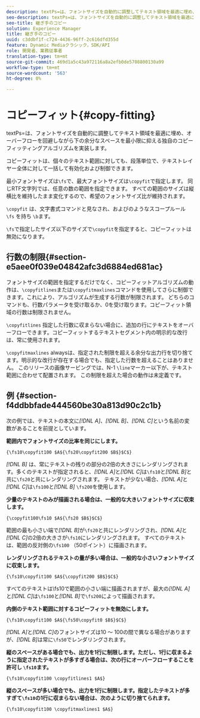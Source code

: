 ```yaml
---
description: textPs=は、フォントサイズを自動的に調整してテキスト領域を最適に埋め、オーバーフローを回避しながら下の余分なスペースを最小限に抑える独自のコピーフィッティングアルゴリズムを実装します。
seo-description: textPs=は、フォントサイズを自動的に調整してテキスト領域を最適に埋め、オーバーフローを回避しながら下の余分なスペースを最小限に抑える独自のコピーフィッティングアルゴリズムを実装します。
seo-title: 継ぎ手のコピー
solution: Experience Manager
title: 継ぎ手のコピー
uuid: c3ddbf1f-c724-4436-96ff-2c616dfd355d
feature: Dynamic Mediaクラシック，SDK/API
role: 開発者、業務従事者
translation-type: tm+mt
source-git-commit: 469d1a5c43a972116a8a2efb0de5708800130a99
workflow-type: tm+mt
source-wordcount: '563'
ht-degree: 0%

---
```



# コピーフィット{#copy-fitting}

textPs=は、フォントサイズを自動的に調整してテキスト領域を最適に埋め、オーバーフローを回避しながら下の余分なスペースを最小限に抑える独自のコピーフィッティングアルゴリズムを実装します。

コピーフィットは、個々のテキスト範囲に対しても、段落単位で、テキストレイヤー全体に対して一括して有効化および制御できます。

最小フォントサイズは`\fs`で、最大フォントサイズは`\copyfit`で指定します。 同じRTF文字列では、任意の数の範囲を指定できます。 すべての範囲のサイズは縦横比を維持したまま変化するので、希望のフォントサイズ比が維持されます。

`\copyfit` は、文字書式コマンドと見なされ、およびのようなスコープルール `\fs` を持ち `\b`ます。

`\fs`で指定したサイズ以下のサイズで`\copyfit`を指定すると、コピーフィットは無効になります。

## 行数の制限{#section-e5aee0f039e04842afc3d6884ed681ac}

フォントサイズの範囲を指定するだけでなく、コピーフィットアルゴリズムの動作は、`\copyfitlines`または`\copyfitmaxlines`コマンドを使用してさらに制御できます。これにより、アルゴリズムが生成する行数が制限されます。 どちらのコマンドも、行数パラメータを受け取るか、0を受け取ります。コピーフィット領域の行数は制限されません。

`\copyfitlines` 指定した行数に収まらない場合に、追加の行にテキストをオーバーフローできます。コピーフィットするテキストセグメント内の明示的な改行は、常に使用されます。

`\copyfitmaxlines` alwaysは、指定された制限を超える余分な出力行を切り捨てます。明示的な改行が存在する場合でも、指定した行数を超えることはありません。 このリリースの画像サービングでは、N-1 `\line`マーカー以下が、テキスト範囲に合わせて配置されます。 この制限を超えた場合の動作は未定義です。

## 例 {#section-f4ddbbfade444560be30a813d90c2c1b}

次の例では、テキストの本文に&#x200B;*[!DNL $A$]*、*[!DNL $B$]*、*[!DNL $C$]*&#x200B;という名前の変数があることを前提としています。

**範囲内でフォントサイズの比率を同じにします。**

`{\fs10\copyfit100 $A${\fs20\copyfit200 $B$}$C$}`

*[!DNL $B$]* は、常にテキストの残りの部分の2倍の大きさにレンダリングされます。多くのテキストが指定されると、*[!DNL $A$]*&#x200B;と&#x200B;*[!DNL $C$]*&#x200B;は`\fs10`と&#x200B;*[!DNL $B$]*&#x200B;と共に`\fs20`と共にレンダリングされます。 テキストが少ない場合、*[!DNL $A$]*&#x200B;と&#x200B;*[!DNL $C$]*&#x200B;は`\fs100`と&#x200B;*[!DNL $B$]* `\fs200`を使用します。

**少量のテキストのみが描画される場合は、一般的な大きいフォントサイズに収束します。**

`{\copyfit100\fs10 $A${\fs20 $B$}$C$}`

範囲の最も小さい端で&#x200B;*[!DNL $B$]*&#x200B;が`\fs20`と共にレンダリングされ、*[!DNL $A$]*&#x200B;と&#x200B;*[!DNL $C$]*&#x200B;の2倍の大きさが`\fs10`にレンダリングされます。 すべてのテキストは、範囲の反対側の`\fs100` （50ポイント）に描画されます。

**レンダリングされるテキストの量が多い場合は、一般的な小さいフォントサイズに収束します。**

`{\fs10\copyfit100 $A${\copyfit200 $B$}$C$}`

すべてのテキストは\fs10で範囲の小さい端に描画されますが、最大の&#x200B;*[!DNL $A$]*&#x200B;と&#x200B;*[!DNL $C$]*&#x200B;は`\fs100`と&#x200B;*[!DNL $B$]*&#x200B;で`\fs200`によって描画されます。

**内側のテキスト範囲に対するコピーフィットを無効にします。**

`{\fs10\copyfit100 $A${\fs50\copyfit0 $B$}$C$}`

*[!DNL $A$]*&#x200B;と&#x200B;*[!DNL $C$]*&#x200B;のフォントサイズは10 ～ 100の間で異なる場合がありますが、*[!DNL $B$]*&#x200B;は常に`\fs50`でレンダリングされます。

**縦のスペースがある場合でも、出力を1行に制限します。ただし、1行に収まるように指定されたテキストが多すぎる場合は、次の行にオーバーフローすることを許可し `\fs10`ます。**

`{\fs10\copyfit100 \copyfitlines1 $A$}`

**縦のスペースが多い場合でも、出力を1行に制限します。指定したテキストが多すぎて`\fs10`の1行に収まらない場合は、次のように切り捨てられます。**

`{\fs10\copyfit100 \copyfitmaxlines1 $A$}`
